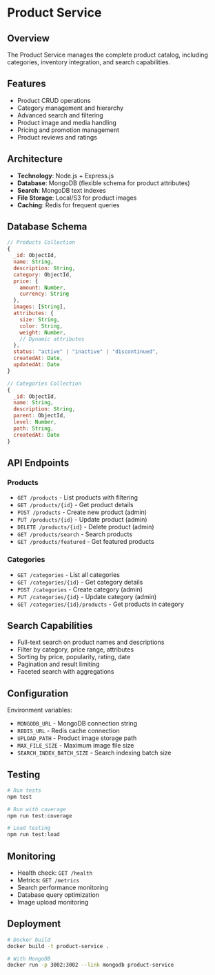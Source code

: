# Product Service

## Overview
The Product Service manages the complete product catalog, including categories, inventory integration, and search capabilities.

## Features
- Product CRUD operations
- Category management and hierarchy
- Advanced search and filtering
- Product image and media handling
- Pricing and promotion management
- Product reviews and ratings

## Architecture
- **Technology**: Node.js + Express.js
- **Database**: MongoDB (flexible schema for product attributes)
- **Search**: MongoDB text indexes
- **File Storage**: Local/S3 for product images
- **Caching**: Redis for frequent queries

## Database Schema
```javascript
// Products Collection
{
  _id: ObjectId,
  name: String,
  description: String,
  category: ObjectId,
  price: {
    amount: Number,
    currency: String
  },
  images: [String],
  attributes: {
    size: String,
    color: String,
    weight: Number,
    // Dynamic attributes
  },
  status: "active" | "inactive" | "discontinued",
  createdAt: Date,
  updatedAt: Date
}

// Categories Collection
{
  _id: ObjectId,
  name: String,
  description: String,
  parent: ObjectId,
  level: Number,
  path: String,
  createdAt: Date
}
```

## API Endpoints

### Products
- `GET /products` - List products with filtering
- `GET /products/{id}` - Get product details
- `POST /products` - Create new product (admin)
- `PUT /products/{id}` - Update product (admin)
- `DELETE /products/{id}` - Delete product (admin)
- `GET /products/search` - Search products
- `GET /products/featured` - Get featured products

### Categories
- `GET /categories` - List all categories
- `GET /categories/{id}` - Get category details
- `POST /categories` - Create category (admin)
- `PUT /categories/{id}` - Update category (admin)
- `GET /categories/{id}/products` - Get products in category

## Search Capabilities
- Full-text search on product names and descriptions
- Filter by category, price range, attributes
- Sorting by price, popularity, rating, date
- Pagination and result limiting
- Faceted search with aggregations

## Configuration
Environment variables:
- `MONGODB_URL` - MongoDB connection string
- `REDIS_URL` - Redis cache connection
- `UPLOAD_PATH` - Product image storage path
- `MAX_FILE_SIZE` - Maximum image file size
- `SEARCH_INDEX_BATCH_SIZE` - Search indexing batch size

## Testing
```bash
# Run tests
npm test

# Run with coverage
npm run test:coverage

# Load testing
npm run test:load
```

## Monitoring
- Health check: `GET /health`
- Metrics: `GET /metrics`
- Search performance monitoring
- Database query optimization
- Image upload monitoring

## Deployment
```bash
# Docker build
docker build -t product-service .

# With MongoDB
docker run -p 3002:3002 --link mongodb product-service
```